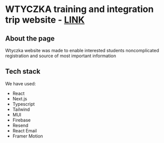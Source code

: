 # WTYCZKA training and integration trip website - [LINK](https://wtyczka-2023.vercel.app/)

## About the page

Wtyczka website was made to enable interested students noncomplicated registration and source of most important information

## Tech stack

We have used:

- React
- Next.js
- Typescript
- Tailwind
- MUI
- Firebase
- Resend
- React Email
- Framer Motion

